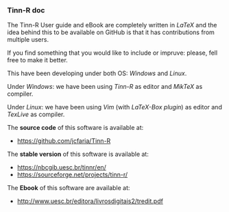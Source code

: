 ### Tinn-R doc

The Tinn-R User guide and eBook are completely written in *LaTeX* 
and the idea behind this to be available on GitHub is that it has contributions from multiple users.

If you find something that you would like to include or impruve: please, fell free to make it better.

This have been developing under both OS: *Windows* and *Linux*.

Under *Windows*: we have been using *Tinn-R* as editor and *MikTeX* as compiler.

Under *Linux*: we have been using *Vim* (with *LaTeX-Box plugin*) as editor and *TexLive* as compiler.

The **source code** of this software is available at:
- https://github.com/jcfaria/Tinn-R

The **stable version** of this software is available at:
- https://nbcgib.uesc.br/tinnr/en/
- https://sourceforge.net/projects/tinn-r/

The **Ebook** of this software are available at:
- http://www.uesc.br/editora/livrosdigitais2/tredit.pdf
